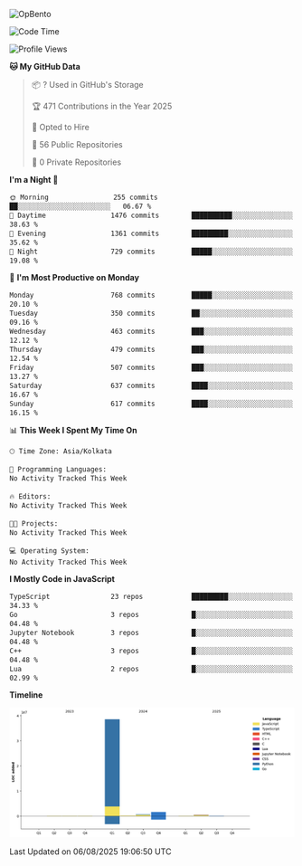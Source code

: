 ![OpBento](https://firebasestorage.googleapis.com/v0/b/smartkaksha-fe32c.appspot.com/o/opbento%2Fparthkapoor-dev3db8f.png?alt=media)

<!--START_SECTION:waka-->
![Code Time](http://img.shields.io/badge/Code%20Time-0%20secs-blue)

![Profile Views](http://img.shields.io/badge/Profile%20Views-3-blue)

**🐱 My GitHub Data** 

> 📦 ? Used in GitHub's Storage 
 > 
> 🏆 471 Contributions in the Year 2025
 > 
> 💼 Opted to Hire
 > 
> 📜 56 Public Repositories 
 > 
> 🔑 0 Private Repositories 
 > 
**I'm a Night 🦉** 

```text
🌞 Morning                255 commits         ██░░░░░░░░░░░░░░░░░░░░░░░   06.67 % 
🌆 Daytime                1476 commits        ██████████░░░░░░░░░░░░░░░   38.63 % 
🌃 Evening                1361 commits        █████████░░░░░░░░░░░░░░░░   35.62 % 
🌙 Night                  729 commits         █████░░░░░░░░░░░░░░░░░░░░   19.08 % 
```
📅 **I'm Most Productive on Monday** 

```text
Monday                   768 commits         █████░░░░░░░░░░░░░░░░░░░░   20.10 % 
Tuesday                  350 commits         ██░░░░░░░░░░░░░░░░░░░░░░░   09.16 % 
Wednesday                463 commits         ███░░░░░░░░░░░░░░░░░░░░░░   12.12 % 
Thursday                 479 commits         ███░░░░░░░░░░░░░░░░░░░░░░   12.54 % 
Friday                   507 commits         ███░░░░░░░░░░░░░░░░░░░░░░   13.27 % 
Saturday                 637 commits         ████░░░░░░░░░░░░░░░░░░░░░   16.67 % 
Sunday                   617 commits         ████░░░░░░░░░░░░░░░░░░░░░   16.15 % 
```


📊 **This Week I Spent My Time On** 

```text
🕑︎ Time Zone: Asia/Kolkata

💬 Programming Languages: 
No Activity Tracked This Week

🔥 Editors: 
No Activity Tracked This Week

🐱‍💻 Projects: 
No Activity Tracked This Week

💻 Operating System: 
No Activity Tracked This Week
```

**I Mostly Code in JavaScript** 

```text
TypeScript               23 repos            █████████░░░░░░░░░░░░░░░░   34.33 % 
Go                       3 repos             █░░░░░░░░░░░░░░░░░░░░░░░░   04.48 % 
Jupyter Notebook         3 repos             █░░░░░░░░░░░░░░░░░░░░░░░░   04.48 % 
C++                      3 repos             █░░░░░░░░░░░░░░░░░░░░░░░░   04.48 % 
Lua                      2 repos             █░░░░░░░░░░░░░░░░░░░░░░░░   02.99 % 
```



**Timeline**

![Lines of Code chart](https://raw.githubusercontent.com/ParthKapoor-dev/ParthKapoor-dev/main/assets/bar_graph.png)


 Last Updated on 06/08/2025 19:06:50 UTC
<!--END_SECTION:waka-->
